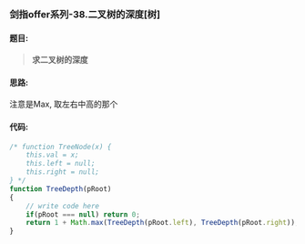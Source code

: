 ### 剑指offer系列-38.二叉树的深度[树]
#### 题目:
>**求二叉树的深度**
#### 思路:
注意是Max, 取左右中高的那个
#### 代码:
```javascript
/* function TreeNode(x) {
    this.val = x;
    this.left = null;
    this.right = null;
} */
function TreeDepth(pRoot)
{
    // write code here
    if(pRoot === null) return 0;
    return 1 + Math.max(TreeDepth(pRoot.left), TreeDepth(pRoot.right));
}
```
